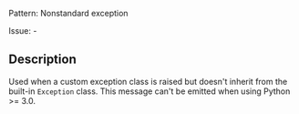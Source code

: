 Pattern: Nonstandard exception

Issue: -

## Description

Used when a custom exception class is raised but doesn't inherit from the built-in `Exception` class. This message can't be emitted when using Python >= 3.0.
